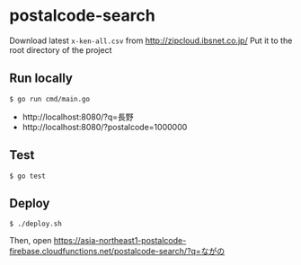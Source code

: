 # postalcode-search

Download latest `x-ken-all.csv` from http://zipcloud.ibsnet.co.jp/
Put it to the root directory of the project

## Run locally

```
$ go run cmd/main.go
```

- http://localhost:8080/?q=長野
- http://localhost:8080/?postalcode=1000000

## Test

```
$ go test
```

## Deploy

```
$ ./deploy.sh
```

Then, open https://asia-northeast1-postalcode-firebase.cloudfunctions.net/postalcode-search/?q=ながの
